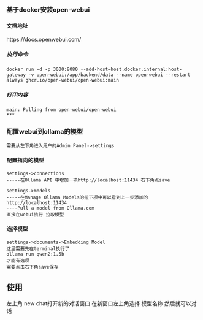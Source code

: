 ### 基于docker安装open-webui

#### 文档地址

<html>
https://docs.openwebui.com/</html>

##### 执行命令
```
docker run -d -p 3000:8080 --add-host=host.docker.internal:host-gateway -v open-webui:/app/backend/data --name open-webui --restart always ghcr.io/open-webui/open-webui:main
```
##### 打印内容
```
main: Pulling from open-webui/open-webui
***
```

### 配置webui到ollama的模型

```
需要从左下角进入用户的Admin Panel->settings
```
#### 配置指向的模型
```
settings->connections 
-----在Ollama API 中增加一项http://localhost:11434 右下角点save
```
```
settings->models 
-----在Manage Ollama Models的拉下项中可以看到上一步添加的http://localhost:11434
----Pull a model from Ollama.com
直接在webui执行 拉取模型
```
#### 选择模型
```
settings->documents->Embedding Model
这里需要先在terminal执行了
ollama run qwen2:1.5b
才能有选项
需要点击右下角save保存
```
## 使用
左上角 new chat打开新的对话窗口
在新窗口左上角选择 模型名称
然后就可以对话
